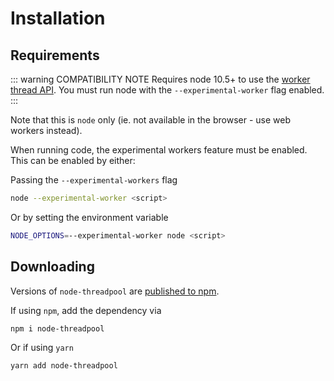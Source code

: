 # Installation

## Requirements

::: warning COMPATIBILITY NOTE
Requires node 10.5+ to use the [worker thread API](https://nodejs.org/api/worker_threads.html). You must run node with the `--experimental-worker` flag enabled.
:::

Note that this is `node` only (ie. not available in the browser - use web workers instead).

When running code, the experimental workers feature must be enabled. This can be enabled by either:

Passing the `--experimental-workers` flag

```bash
node --experimental-worker <script>
```

Or by setting the environment variable

```bash
NODE_OPTIONS=--experimental-worker node <script>
```

## Downloading

Versions of `node-threadpool` are [published to npm](https://npmjs.com/package/node-threadpool).

If using `npm`, add the dependency via

```bash
npm i node-threadpool
```

Or if using `yarn`

```bash
yarn add node-threadpool
```
